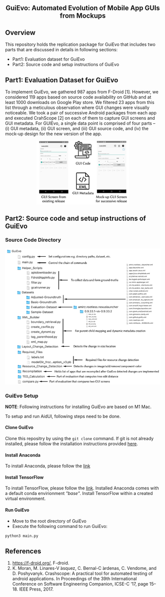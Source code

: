 <h2 align="center"> GuiEvo: Automated Evolution of Mobile App GUIs from Mockups </h2>

## Overview
This repository holds the replication package for GuiEvo that includes two parts that are discussed in details in following sections: 
- Part1: Evaluation dataset for GuiEvo
- Part2: Source code and setup instructions of GuiEvo

## Part1: Evaluation Dataset for GuiEvo
To implement GuiEvo, we gathered 987 apps from F-Droid [1]. However, we considered 119 apps based on source code availability on GitHub and at least 1000 downloads on Google Play store. We filtered 23 apps from this list through a meticulous observation where GUI changes were visually noticeable. We took a pair of successive Android packages from each app and executed CrahScope [2] on each of them to capture GUI screens and GUI metadata. For GUIEvo, a single data point is comprised of four parts – (i) GUI metadata, (ii) GUI screen, and (iii) GUI source code, and (iv) the mock-up design for the new version of the app.
<p align="center"> <img src="ReadMe_Images/data-point.png" width="300"></p>

## Part2: Source code and setup instructions of GuiEvo
### Source Code Directory
<p align="center"> <img src="ReadMe_Images/structure.png" width="800"></p>

### GuiEvo Setup
**NOTE**: Following instructions for installing GuiEvo are based on M1 Mac.

To setup and run AidUI, following steps need to be done.
#### Clone GuiEvo
Clone this repositry by using the ```git clone``` command. If git is not already installed, please follow the installation instructions provided [here](https://git-scm.com/downloads).
#### Install Anaconda
To install Anaconda, please follow the [link](https://www.anaconda.com/)
#### Install TensorFlow
To install TensorFlow, please follow the [link](https://www.tensorflow.org/). Installed Anaconda comes with a default conda envirionment _"base"_. Install TensorFlow within a created virtual environment. 

#### Run GuiEvo
- Move to the root directory of GuiEvo
- Execute the following command to run GuiEvo: 
```bash
python3 main.py
```

## References
1. https://f-droid.org/, F-droid.
2. K. Moran, M. Linares-V ́asquez, C. Bernal-C ́ardenas, C. Vendome, and D. Poshyvanyk. Crashscope: A practical tool for automated testing of android applications. In Proceedings of the 39th International Conference on Software Engineering Companion, ICSE-C ’17, page 15–18. IEEE Press, 2017.

